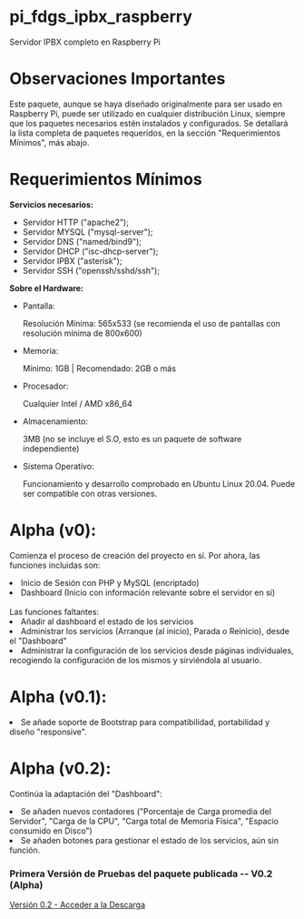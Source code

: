 # pi_fdgs_ipbx_raspberry
Servidor IPBX completo en Raspberry Pi

# Observaciones Importantes
Este paquete, aunque se haya diseñado originalmente para ser usado en Raspberry Pi, puede ser utilizado
en cualquier distribución Linux, siempre que los paquetes necesarios estén instalados y configurados.
Se detallará la lista completa de paquetes requeridos, en la sección "Requerimientos Mínimos", más abajo.

# Requerimientos Mínimos
  <b>Servicios necesarios:</b>
  <ul>
  <li>Servidor HTTP ("apache2");</li>
  <li>Servidor MYSQL ("mysql-server");</li>
  <li>Servidor DNS ("named/bind9");</li>
  <li>Servidor DHCP ("isc-dhcp-server");</li>
  <li>Servidor IPBX ("asterisk");</li>
  <li>Servidor SSH ("openssh/sshd/ssh");</li>
  </ul>

  <b>Sobre el Hardware:</b>
  <ul>
  <li>Pantalla:<p>Resolución Mínima: 565x533 (se recomienda el uso de pantallas con resolución mínima de 800x600)</p></li>
  <li>Memoria: <p>Mínimo: 1GB | Recomendado: 2GB o más</p></li>
  <li>Procesador: <p>Cualquier Intel / AMD x86_64</p></li>
  <li>Almacenamiento: <p>3MB (no se incluye el S.O, esto es un paquete de software independiente)</p></li>
  <li>Sistema Operativo: <p>Funcionamiento y desarrollo comprobado en Ubuntu Linux 20.04. Puede ser compatible con otras versiones.</p>
  </ul>
  
# Alpha (v0):
Comienza el proceso de creación del proyecto en sí.
Por ahora, las funciones incluidas son:
<li>Inicio de Sesión con PHP y MySQL (encriptado)</li>
<li>Dashboard (Inicio con información relevante sobre el servidor en sí)</li><br>
Las funciones faltantes:
<li>Añadir al dashboard el estado de los servicios</li>
<li>Administrar los servicios (Arranque (al inicio), Parada o Reinicio), desde el "Dashboard"</li>
<li>Administrar la configuración de los servicios desde páginas individuales, recogiendo la configuración de los mismos y sirviéndola al usuario.</li>
  
# Alpha (v0.1):
<li>Se añade soporte de Bootstrap para compatibilidad, portabilidad y diseño "responsive".</li>

# Alpha (v0.2):
Continúa la adaptación del "Dashboard":
<li>Se añaden nuevos contadores ("Porcentaje de Carga promedia del Servidor", "Carga de la CPU", "Carga total de Memoria Física", "Espacio consumido en Disco")</li>
<li>Se añaden botones para gestionar el estado de los servicios, aún sin función.</li>
<h3>Primera Versión de Pruebas del paquete publicada -- V0.2 (Alpha)</h3>
<a href="https://github.com/LightOracle67/pi_fdgs_ipbx_raspberry/releases/tag/v0.2">Versión 0.2 - Acceder a la Descarga</a>

